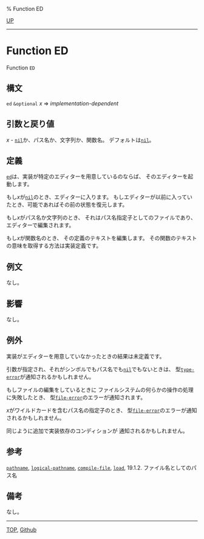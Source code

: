 % Function ED

[UP](25.2.html)  

---

# Function **ED**


Function `ED`


## 構文

`ed` `&optional` *x* => *implementation-dependent*


## 引数と戻り値

*x* - [`nil`](5.3.nil-variable.html)か、パス名か、文字列か、関数名。
デフォルトは[`nil`](5.3.nil-variable.html)。


## 定義

[`ed`](25.2.ed.html)は、実装が特定のエディターを用意しているのならば、
そのエディターを起動します。

もし*x*が[`nil`](5.3.nil-variable.html)のとき、エディターに入ります。
もしエディターが以前に入っていたとき、可能であればその前の状態を復元します。

もし*x*がパス名か文字列のとき、
それはパス名指定子としてのファイルであり、エディターで編集されます。

もし*x*が関数名のとき、
その定義のテキストを編集します。
その関数のテキストの意味を取得する方法は実装定義です。


## 例文

なし。


## 影響

なし。


## 例外

実装がエディターを用意していなかったときの結果は未定義です。

引数が指定され、それがシンボルでもパス名でも[`nil`](5.3.nil-variable.html)でもないときは、
型[`type-error`](4.4.type-error.html)が通知されるかもしれません。

もしファイルの編集をしているときに
ファイルシステムの何らかの操作の処理に失敗したとき、
型[`file-error`](20.2.file-error.html)のエラーが通知されます。

*x*がワイルドカードを含むパス名の指定子のとき、
型[`file-error`](20.2.file-error.html)のエラーが通知されるかもしれません。

同じように追加で実装依存のコンディションが
通知されるかもしれません。


## 参考

[`pathname`](19.4.pathname-system-class.html),
[`logical-pathname`](19.4.logical-pathname-system-class.html),
[`compile-file`](24.2.compile-file.html),
[`load`](24.2.load.html),
19.1.2. ファイル名としてのパス名


## 備考

なし。


---
[TOP](index.html),  [Github](https://github.com/nptcl/npt-japanese)

